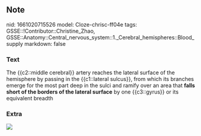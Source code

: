 ## Note
nid: 1661020715526
model: Cloze-chrisc-ff04e
tags: GSSE::!Contributor::Christine_Zhao, GSSE::Anatomy::Central_nervous_system::1._Cerebral_hemispheres::Blood_supply
markdown: false

### Text
<div>
  <div>
    <div>
      <div>
        <div>
          The {{c2::middle cerebral}} artery reaches the lateral
          surface of the hemisphere by passing in the {{c1::lateral
          sulcus}}, from which its branches emerge for the most
          part deep in the sulci and ramify over an area that
          <b>falls short of the borders of the lateral surface</b>
          by one {{c3::gyrus}} or its equivalent breadth
        </div>
      </div>
    </div>
  </div>
</div>

### Extra
<img src="Lateral_sulcus2.png">
